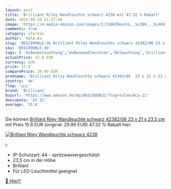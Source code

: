 ```yaml
---
layout: post
title: 'Brilliant Riley Wandleuchte schwarz 4238 mit 47.32 % Rabatt'
date: 2021-09-26 21:27:44
image: 'https://m.media-amazon.com/images/I/31ARZ9oeJnL._SL500_._SL400_.jpg'
comments: true
category: ofertas
author: 'tole.es'
slug: 'B01C89OBLE-de Brilliant Riley Wandleuchte schwarz 42382/06 23 x 21 x...'
sku: 'B01C89OBLE-de'
tags: [ 'Außenbeleuchtung','Außenwandleuchten','Beleuchtung','brilliant', ]
actualPrice: 15.8 EUR
currency: EUR
price: 15.8
comparePrice: 29.99 EUR
prodname: 'Brilliant Riley Wandleuchte schwarz 42382/06  23 x 21 x 23.5 cm'
country: 'de'
flag: '🇩🇪'
brand: 'Brilliant'
buyurl: 'https://www.amazon.de/dp/B01C89OBLE/?tag=tolees0ca-21'
descuento: '47.32'
average: '15.8'
---
```


Sie können [Brilliant Riley Wandleuchte schwarz 42382/06  23 x 21 x 23.5 cm](https://www.amazon.de/dp/B01C89OBLE/?tag=tolees0ca-21) mit Preis 15.8 EUR (original: 29.99 EUR) 47.32 % Rabatt hier:

[![Brilliant Riley Wandleuchte schwarz 4238](https://m.media-amazon.com/images/I/31ARZ9oeJnL._SL500_._SL400_.jpg)](https://www.amazon.de/dp/B01C89OBLE/?tag=tolees0ca-21)

ℹ️:

- IP-Schutzart: 44 - spritzwassergeschützt
- 23,5 cm in der Höhe
- Brilliant
- Für LED-Leuchtmittel geeignet

[🛒 Hier!!](https://www.amazon.de/dp/B01C89OBLE/?tag=tolees0ca-21)
